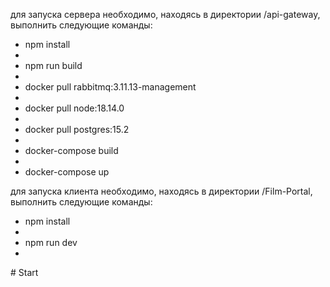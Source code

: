 для запуска сервера необходимо, находясь в директории /api-gateway, выполнить следующие команды: <br>

- npm install
- 
- npm run build
- 
- docker pull rabbitmq:3.11.13-management
- 
- docker pull node:18.14.0
- 
- docker pull postgres:15.2
- 
- docker-compose build
- 
- docker-compose up

для запуска клиента необходимо, находясь в директории /Film-Portal, выполнить следующие команды:

- npm install
- 
- npm run dev
- 
#   S t a r t 
 
 
